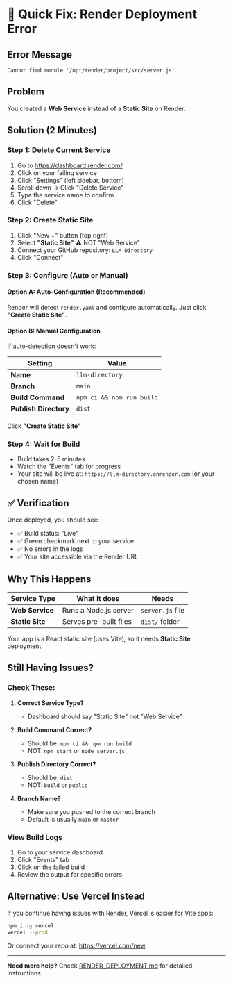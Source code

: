 # 🔧 Quick Fix: Render Deployment Error

## Error Message
```
Cannot find module '/opt/render/project/src/server.js'
```

## Problem
You created a **Web Service** instead of a **Static Site** on Render.

## Solution (2 Minutes)

### Step 1: Delete Current Service
1. Go to https://dashboard.render.com/
2. Click on your failing service
3. Click "Settings" (left sidebar, bottom)
4. Scroll down → Click "Delete Service"
5. Type the service name to confirm
6. Click "Delete"

### Step 2: Create Static Site
1. Click "New +" button (top right)
2. Select **"Static Site"** ⚠️ NOT "Web Service"
3. Connect your GitHub repository: `LLM-Directory`
4. Click "Connect"

### Step 3: Configure (Auto or Manual)

#### Option A: Auto-Configuration (Recommended)
Render will detect `render.yaml` and configure automatically. Just click **"Create Static Site"**.

#### Option B: Manual Configuration
If auto-detection doesn't work:

| Setting | Value |
|---------|-------|
| **Name** | `llm-directory` |
| **Branch** | `main` |
| **Build Command** | `npm ci && npm run build` |
| **Publish Directory** | `dist` |

Click **"Create Static Site"**

### Step 4: Wait for Build
- Build takes 2-5 minutes
- Watch the "Events" tab for progress
- Your site will be live at: `https://llm-directory.onrender.com` (or your chosen name)

## ✅ Verification

Once deployed, you should see:
- ✅ Build status: "Live"
- ✅ Green checkmark next to your service
- ✅ No errors in the logs
- ✅ Your site accessible via the Render URL

## Why This Happens

| Service Type | What it does | Needs |
|--------------|--------------|-------|
| **Web Service** | Runs a Node.js server | `server.js` file |
| **Static Site** | Serves pre-built files | `dist/` folder |

Your app is a React static site (uses Vite), so it needs **Static Site** deployment.

## Still Having Issues?

### Check These:

1. **Correct Service Type?**
   - Dashboard should say "Static Site" not "Web Service"

2. **Build Command Correct?**
   - Should be: `npm ci && npm run build`
   - NOT: `npm start` or `node server.js`

3. **Publish Directory Correct?**
   - Should be: `dist`
   - NOT: `build` or `public`

4. **Branch Name?**
   - Make sure you pushed to the correct branch
   - Default is usually `main` or `master`

### View Build Logs

1. Go to your service dashboard
2. Click "Events" tab
3. Click on the failed build
4. Review the output for specific errors

## Alternative: Use Vercel Instead

If you continue having issues with Render, Vercel is easier for Vite apps:

```bash
npm i -g vercel
vercel --prod
```

Or connect your repo at: https://vercel.com/new

---

**Need more help?** Check [RENDER_DEPLOYMENT.md](./RENDER_DEPLOYMENT.md) for detailed instructions.
